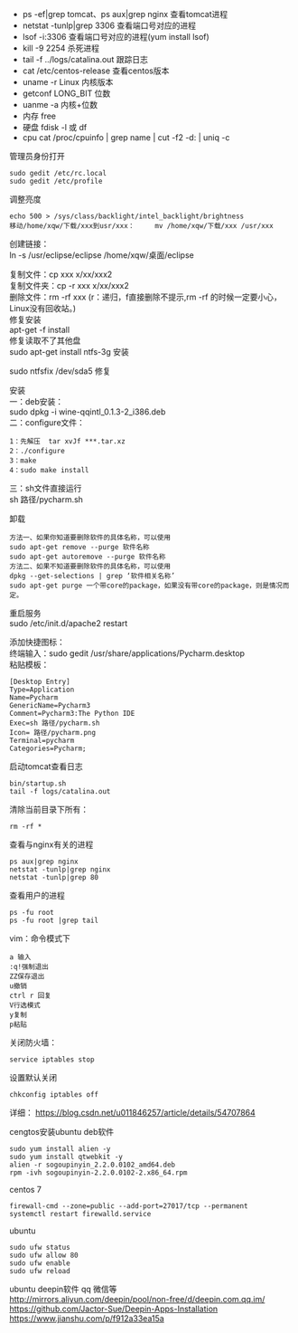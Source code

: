 * ps -ef|grep tomcat、ps aux|grep nginx  查看tomcat进程   
* netstat -tunlp|grep 3306 查看端口号对应的进程   
* lsof -i:3306  查看端口号对应的进程(yum install lsof)
* kill -9 2254  杀死进程   
* tail -f ../logs/catalina.out 跟踪日志   
* cat /etc/centos-release 查看centos版本
* uname -r Linux 内核版本
* getconf LONG_BIT 位数
* uanme -a 内核+位数
* 内存 free
* 硬盘 fdisk -l 或 df
* cpu cat /proc/cpuinfo | grep name | cut -f2 -d: | uniq -c

管理员身份打开    

    sudo gedit /etc/rc.local   
    sudo gedit /etc/profile    
 调整亮度   
 
    echo 500 > /sys/class/backlight/intel_backlight/brightness    
    移动/home/xqw/下载/xxx到usr/xxx：     mv /home/xqw/下载/xxx /usr/xxx     
    
创建链接：    
    ln -s /usr/eclipse/eclipse /home/xqw/桌面/eclipse   
    
复制文件：cp xxx x/xx/xxx2  
复制文件夹：cp -r xxx x/xx/xxx2   
删除文件：rm -rf xxx (r：递归，f直接删除不提示,rm -rf 的时候一定要小心，Linux没有回收站。)   
修复安装    
apt-get -f install   
修复读取不了其他盘    
sudo apt-get install ntfs-3g 安装    
    
sudo ntfsfix /dev/sda5 修复   
    
安装    
一：deb安装：   
    sudo dpkg -i wine-qqintl_0.1.3-2_i386.deb   
二：configure文件：   

    1：先解压  tar xvJf ***.tar.xz   
    2：./configure   
    3：make   
    4：sudo make install   
三：sh文件直接运行   
sh 路径/pycharm.sh    
   
    
卸载    

    方法一、如果你知道要删除软件的具体名称，可以使用           
    sudo apt-get remove --purge 软件名称     
    sudo apt-get autoremove --purge 软件名称    
    方法二、如果不知道要删除软件的具体名称，可以使用   
    dpkg --get-selections | grep ‘软件相关名称’   
    sudo apt-get purge 一个带core的package，如果没有带core的package，则是情况而定。   
重启服务    
sudo /etc/init.d/apache2 restart   
   
    
添加快捷图标：    
终端输入：sudo gedit /usr/share/applications/Pycharm.desktop   
粘贴模板：   

    [Desktop Entry]   
    Type=Application   
    Name=Pycharm   
    GenericName=Pycharm3   
    Comment=Pycharm3:The Python IDE   
    Exec=sh 路径/pycharm.sh    
    Icon= 路径/pycharm.png   
    Terminal=pycharm   
    Categories=Pycharm;   
    
启动tomcat查看日志    

    bin/startup.sh   
    tail -f logs/catalina.out    
    
清除当前目录下所有：   
    
    rm -rf *   
    
   
    
查看与nginx有关的进程   

    ps aux|grep nginx   
    netstat -tunlp|grep nginx
    netstat -tunlp|grep 80

查看用户的进程

    ps -fu root
    ps -fu root |grep tail

vim：命令模式下   

    a 输入   
    :q!强制退出   
    ZZ保存退出   
    u撤销
    ctrl r 回复
    V行选模式   
    y复制   
    p粘贴   
    
   
    
关闭防火墙：   
    
    service iptables stop   
    
设置默认关闭     

    chkconfig iptables off   
详细：  https://blog.csdn.net/u011846257/article/details/54707864    

cengtos安装ubuntu deb软件

    sudo yum install alien -y   
    sudo yum install qtwebkit -y   
    alien -r sogoupinyin_2.2.0.0102_amd64.deb   
    rpm -ivh sogoupinyin-2.2.0.0102-2.x86_64.rpm   

centos 7   

    firewall-cmd --zone=public --add-port=27017/tcp --permanent   
    systemctl restart firewalld.service   

ubuntu   

    sudo ufw status   
    sudo ufw allow 80   
    sudo ufw enable   
    sudo ufw reload   

ubuntu deepin软件 qq 微信等   
http://mirrors.aliyun.com/deepin/pool/non-free/d/deepin.com.qq.im/   
https://github.com/Jactor-Sue/Deepin-Apps-Installation   
https://www.jianshu.com/p/f912a33ea15a   

